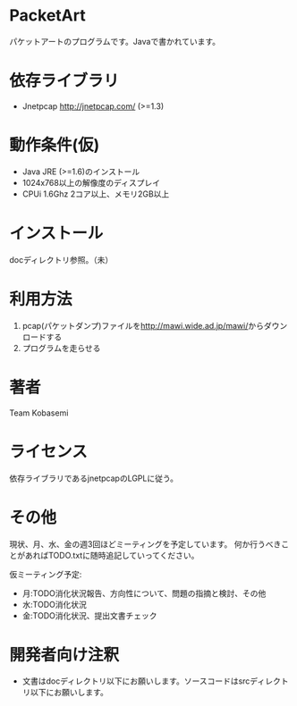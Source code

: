 
PacketArt
=========
パケットアートのプログラムです。Javaで書かれています。

依存ライブラリ
=========
* Jnetpcap <http://jnetpcap.com/> (>=1.3)

動作条件(仮)
=========
* Java JRE (>=1.6)のインストール
* 1024x768以上の解像度のディスプレイ
* CPUi 1.6Ghz 2コア以上、メモリ2GB以上

インストール
=========
docディレクトリ参照。（未）

利用方法
=========
1. pcap(パケットダンプ)ファイルを<http://mawi.wide.ad.jp/mawi/>からダウンロードする
2. プログラムを走らせる

著者
=========
Team Kobasemi

ライセンス
=========
依存ライブラリであるjnetpcapのLGPLに従う。

その他
=========
現状、月、水、金の週3回ほどミーティングを予定しています。 
何か行うべきことがあればTODO.txtに随時追記していってください。 

仮ミーティング予定:
* 月:TODO消化状況報告、方向性について、問題の指摘と検討、その他
* 水:TODO消化状況
* 金:TODO消化状況、提出文書チェック

開発者向け注釈
=======
* 文書はdocディレクトリ以下にお願いします。ソースコードはsrcディレクトリ以下にお願いします。
